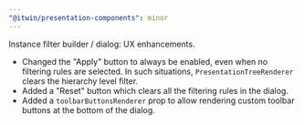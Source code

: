 ```yaml
---
"@itwin/presentation-components": minor
---
```


Instance filter builder / dialog: UX enhancements.

- Changed the "Apply" button to always be enabled, even when no filtering rules are selected. In such situations, `PresentationTreeRenderer` clears the hierarchy level filter.
- Added a "Reset" button which clears all the filtering rules in the dialog.
- Added a `toolbarButtonsRenderer` prop to allow rendering custom toolbar buttons at the bottom of the dialog.
